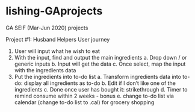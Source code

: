 # lishing-GAprojects
GA SEIF (Mar-Jun 2020) projects

Project #1: Husband Helpers
User journey
1. User will input what he wish to eat
2. With the input, find and output the main ingredients
		a. Drop down / or generic inputs
		b. Input will get the data
		c. Once select, map the input with the ingredients data
3. Put the ingredients into to-do list
		a. Transform ingredients data into to-do: display all ingredients as to-do
		b. Edit if I don’t like one of the ingredients
		c. Done once user has bought it: strikethrough
		d. Timer to remind consume within 2 weeks - bonus
		e. change to-do list via calendar (change to-do list to .cal) for grocery shopping 

